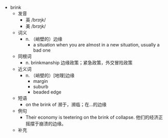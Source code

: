 - brink
  - 发音
    - 英 /brɪŋk/
    - 美 /brɪŋk/
  - 词义
    - n. （峭壁的）边缘
      - a situation when you are almost in a new situation, usually a bad one
  - 同根词
    - n. brinkmanship 边缘政策；紧急政策，外交冒险政策
  - 近义词
    - n. （峭壁的）[地理]边缘
      - margin
      - suburb
      - beaded edge
  - 短语
    - on the brink of 濒于，濒临；在…的边缘
  - 例句
    - Their economy is teetering on the brink of collapse. 他们的经济正摇摆于崩溃的边缘。
  - 补充